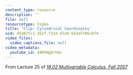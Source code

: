 ```yaml
---
content_type: resource
description: ''
file: null
resourcetype: Video
title: 'Clip: Cylindrical Coordinates'
uid: 45d82fc1-352f-f31d-d7a9-643e5786c074
video_files:
  video_captions_file: null
video_metadata:
  youtube_id: 44R5HgbrUmc
---
```


From Lecture 25 of [_18.02 Multivariable Calculus, Fall 2007_](/courses/18-02-multivariable-calculus-fall-2007/pages/video-lectures)